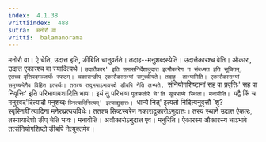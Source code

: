 ```yaml
---
index:  4.1.38
vrittiindex:  488
sutra:  मनोरौ वा
vritti:  balamanorama 
---
```


मनोरौ वा। ऐ चेति, उदात्त इति, ङीबिति चानुवर्तते। तदाह--मनुशब्दस्येति। उदात्तैकारश्च वेति। औकारः, उदात्त एकारश्च वा स्यादित्यर्थः। `उदात्तैकार' इति समासनिर्देशादुदात्त इत्यौकारेण न संबध्यत इति सूचितम्, एतच्च वृत्तिपदमञ्जर्योः स्पष्टम्। चकारान्ङीप् एकारौकाराभ्यां समुच्चीयते। तदाह--ताभ्यामिति। एकारौकाराभ्यां समुच्चयेनैव विहित इत्यर्थः। ततश्च तदुभयाऽभावपक्षे ङीबपि नेति लभ्यते, `संनियोगशिष्टानां सह वा प्रवृत्तिः' सह वा निवृत्तिः' इति परिभाषावशादिति भावः। इयं तु परिभाषा `पूतक्रतोरै चे'ति सूत्रभाष्ये स्थिता। मनायीति। `यद्वै किं च मनुरवद'दित्यादौ मनुशब्दः `ञ्नित्यादिनित्यम्' इत्याद्युदात्तः। `धान्ये नित्' इत्यतो निदित्यनुवृत्तौ `शृ?स्वृस्निही'त्यादिना मनेरुप्रत्ययविधेः। ततश्च सिष्टस्वरेण नकारादुकारोऽनुदात्तः। तस्य स्थाने उदात्त ऐकारः, तस्यायादेशो ङीप् चेति भावः। मनावीति। अत्रौकारोऽनुदात्त एव। मनुरिति। ऐकारस्य औकारस्य चाऽभावे तत्संनियोगशिष्टो ङीबपि नेत्युक्तमेव।


